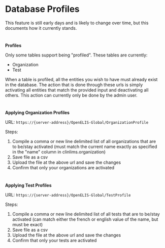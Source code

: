 # Database Profiles

This feature is still early days and is likely to change over time, but this documents how it currently stands.


# 
**Profiles**

Only some tables support being "profiled". These tables are currently:



*   Organization
*   Test

When a table is profiled, all the entities you wish to have must already exist in the database. The action that is done through these urls is simply activating all entities that match the provided input and deactivating all others. This action can currently only be done by the admin user.


# 
**Applying Organization Profiles**

URL: `https://{server-address}/OpenELIS-Global/OrganizationProfile`

Steps:



1. Compile a comma or new line delimited list of all organizations that are to be/stay activated (must match the current name exactly as specified in the "name" column in clinlims.organization)
2. Save file as a csv
3. Upload the file at the above url and save the changes
4. Confirm that only your organizations are activated

# 
**Applying Test Profiles**


URL: `https://{server-address}/OpenELIS-Global/TestProfile`

Steps:



1. Compile a comma or new line delimited list of all tests that are to be/stay activated (can match either the french or english value of the name, but must be exact)
2. Save file as a csv
3. Upload the file at the above url and save the changes
4. Confirm that only your tests are activated